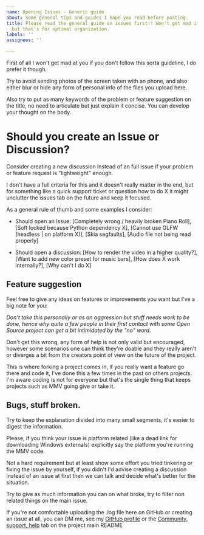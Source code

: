 ```yaml
---
name: Opening Issues - Generic guide
about: Some general tips and guides I hope you read before posting.
title: Please read the general guide on issues first!! Won't get mad if you don't
  but that's for optimal organization.
labels: ''
assignees: ''

---
```


First of all I won't get mad at you if you don't follow this sorta guideline, I do prefer it though.

Try to avoid sending photos of the screen taken with an phone, and also either blur or hide any form of personal info of the files you upload here.

Also try to put as many keywords of the problem or feature suggestion on the title, no need to articulate but just explain it concise. You can develop your thought on the body.

# Should you create an Issue or Discussion?

Consider creating a new discussion instead of an full issue if your problem or feature request is "lightweight" enough.

I don't have a full criteria for this and it doesn't really matter in the end, but for something like a quick support ticket or question how to do X it might unclutter the issues tab on the future and keep it focused.

As a general rule of thumb and some examples I consider:

- Should open an Issue: [Completely wrong / heavily broken Piano Roll], [Soft locked because Python dependency X],  [Cannot use GLFW (headless | on platform X)], [Skia segfaults], [Audio file not being read properly]

- Should open a discussion: [How to render the video in a higher quality?], [Want to add new color preset for music bars], [How does X work internally?], [Why can't I do X]

## Feature suggestion

Feel free to give any ideas on features or improvements you want but I've a big note for you:

_Don't take this personally or as an aggression but stuff needs work to be done, hence why quite a few people in their first contact with some Open Source project can get a bit intimidated by the "no" word._

Don't get this wrong, any form of help is not only valid but encouraged, however some scenarios one can think they're doable and they really aren't or diverges a bit from the creators point of view on the future of the project.

This is where forking a project comes in, if you really want a feature go there and code it, I've done this a few times in the past on others projects. I'm aware coding is not for everyone but that's the single thing that keeps projects such as MMV going give or take it.

## Bugs, stuff broken.

Try to keep the explanation divided into many small segments, it's easier to digest the information.

Please, if you think your issue is platform related (like a dead link for downloading Windows externals) explicitly say the platform you're running the MMV code.

Not a hard requirement but at least show some effort you tried tinkering or fixing the issue by yourself, if you didn't I'd advise creating a discussion instead of an issue at first then we can talk and decide what's better for the situation.

Try to give as much information you can on what broke, try to filter non related things on the main issue.

If you're not comfortable uploading the .log file here on GitHub or creating an issue at all, you can DM me, see my [GitHub profile](https://github.com/Tremeschin) or the [Community, support, help](https://github.com/Tremeschin/modular-music-visualizer#community-support-help-donations) tab on the project main README
